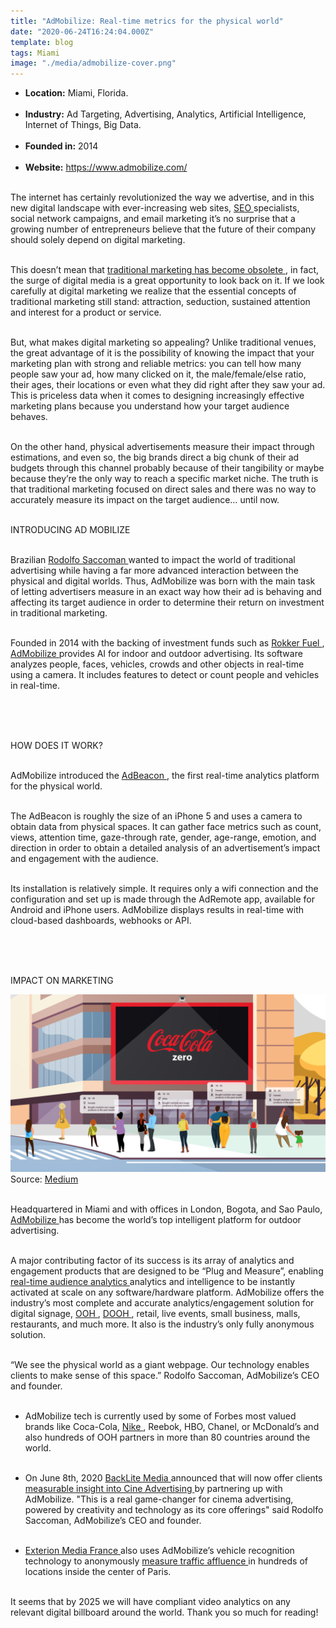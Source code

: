 ```yaml
---
title: "AdMobilize: Real-time metrics for the physical world"
date: "2020-06-24T16:24:04.000Z"
template: blog
tags: Miami
image: "./media/admobilize-cover.png"
---
```


* **Location:** Miami, Florida. <br> </br>
* **Industry:** Ad Targeting, Advertising, Analytics, Artificial Intelligence, Internet of Things, Big Data. <br> </br>
* **Founded in:** 2014 <br> </br>
* **Website:** https://www.admobilize.com/ <br> </br>

The internet has certainly revolutionized the way we advertise, and in this new digital landscape with ever-increasing web sites, <a target="_blank" href="https://cobuildlab.com/blog/seo-tips-that-will-increase-your-position-in-search-engines/"> SEO  </a> specialists, social network campaigns, and email marketing it’s no surprise that a growing number of entrepreneurs believe that the future of their company should solely depend on digital marketing. <br> </br>

This doesn’t mean that <a target="_blank" href="https://www.think-beyond.co.uk/traditional-marketing-techniques/"> traditional marketing has become obsolete  </a>, in fact, the surge of digital media is a great opportunity to look back on it. If we look carefully at digital marketing we realize that the essential concepts of traditional marketing still stand: attraction, seduction, sustained attention and interest for a product or service. <br> </br>

But, what makes digital marketing so appealing? Unlike traditional venues, the great advantage of it is the possibility of knowing the impact that your marketing plan with strong and reliable metrics: you can tell how many people saw your ad, how many clicked on it, the male/female/else ratio, their ages, their locations or even what they did right after they saw your ad. This is priceless data when it comes to designing increasingly effective marketing plans because you understand how your target audience behaves. <br> </br>

On the other hand, physical advertisements measure their impact through estimations, and even so, the big brands direct a big chunk of their ad budgets through this channel probably because of their tangibility or maybe because they’re the only way to reach a specific market niche. The truth is that traditional marketing focused on direct sales and there was no way to accurately measure its impact on the target audience… until now. <br> </br>

<title-3 align="centered"> INTRODUCING AD MOBILIZE </title-3> <br> </br>

Brazilian <a target="_blank" href="https://www.linkedin.com/in/rodolfosaccoman/"> Rodolfo Saccoman  </a> wanted to impact the world of traditional advertising while having a far more advanced interaction between the physical and digital worlds. Thus, AdMobilize was born with the main task of letting advertisers measure in an exact way how their ad is behaving and affecting its target audience in order to determine their return on investment in traditional marketing. <br> </br>

Founded in 2014 with the backing of investment funds such as <a target="_blank" href="https://cobuildlab.com/blog/rokk3r/"> Rokker Fuel  </a>,  <a target="_blank" href="https://www.admobilize.com/"> AdMobilize  </a> provides AI for indoor and outdoor advertising. Its software analyzes people, faces, vehicles, crowds and other objects in real-time using a camera.  It includes features to detect or count people and vehicles in real-time. <br> </br>

<youtube-video id="_zj_51eU-kU"></youtube-video> <br> </br>

<title-3 align="centered"> HOW DOES IT WORK? </title-3> <br> </br>

AdMobilize introduced the <a target="_blank" href="https://adage.com/article/digitalnext/rush-beacon-tech-a-plan/292099"> AdBeacon  </a>, the first real-time analytics platform for the physical world. <br> </br>

The AdBeacon is roughly the size of an iPhone 5 and uses a camera to obtain data from physical spaces. It can gather face metrics such as count, views, attention time, gaze-through rate, gender, age-range, emotion, and direction in order to obtain a detailed analysis of an advertisement’s impact and engagement with the audience. <br> </br>

Its installation is relatively simple. It requires only a wifi connection and the configuration and set up is made through the AdRemote app, available for Android and iPhone users.  AdMobilize displays results in real-time with cloud-based dashboards, webhooks or API. <br> </br>

<youtube-video id="IUtRl8HO7Vg"></youtube-video> <br> </br>

<title-3 align="centered"> IMPACT ON MARKETING </title-3>

<img src="./media/admobilize-3.png">
<title-6 align="centered"> Source:  <a target="_blank" href="https://medium.com/tpsengage/real-time-data-tps-engage-and-admobilize-partner-to-accelerate-dooh-video-analytics-adoption-925c5d7f07da"> Medium  </a> </title-6> <br> </br>

Headquartered in Miami and with offices in London, Bogota, and Sao Paulo, <a target="_blank" href="https://www.linkedin.com/company/admobilize/"> AdMobilize  </a> has become the world’s top intelligent platform for outdoor advertising. <br> </br>

A major contributing factor of its success is its array of analytics and engagement products that are designed to be “Plug and Measure”, enabling <a target="_blank" href="https://medium.com/@rodolfo.saccoman/nothing-beats-real-time-data-period-da329dea235c"> real-time audience analytics </a> analytics and intelligence to be instantly activated at scale on any software/hardware platform. AdMobilize offers the industry’s most complete and accurate analytics/engagement solution for digital signage, <a target="_blank" href="https://www.tamoco.com/blog/out-of-home-advertising-ooh/"> OOH  </a>, <a target="_blank" href="https://blog.bannerflow.com/digital-out-of-home-dooh-advertising-trends-2020/"> DOOH  </a>, retail, live events, small business, malls, restaurants, and much more. It also is the industry’s only fully anonymous solution.  <br> </br>

<block-quote>“We see the physical world as a giant webpage. Our technology enables clients to make sense of this space.” Rodolfo Saccoman, AdMobilize’s CEO and founder.</block-quote> <br> </br>

* AdMobilize tech is currently used by some of Forbes most valued brands like Coca-Cola, <a target="_blank" href="https://www.linkedin.com/posts/admobilize_beautiful-prime-nike-store-front-this-is-activity-6603738890098532352-oH_g"> Nike  </a>, Reebok, HBO, Chanel, or McDonald’s and also hundreds of OOH partners in more than 80 countries around the world. <br> </br>

* On June 8th, 2020 <a target="_blank" href="https://www.backlitemedia.com/"> BackLite Media  </a> announced that will now offer clients <a target="_blank" href="https://www.digitalsignageconnection.com/backlite-media-partners-with-admobilize-to-offer-clients-measurable-insight-into-cinema-advertising-at-novo-and-roxy-cinemas"> measurable insight into Cine Advertising  </a> by partnering up with AdMobilize. "This is a real game-changer for cinema advertising, powered by creativity and technology as its core offerings" said Rodolfo Saccoman, AdMobilize’s CEO and founder.  <br> </br>

* <a target="_blank" href="https://www.linkedin.com/company/11437508/?lipi=urn%3Ali%3Apage%3Acompanies_company_index%3B5uwfFF3MTEaV2JK7AjMRDA%3D%3D"> Exterion Media France  </a> also uses AdMobilize’s vehicle recognition technology to anonymously <a target="_blank" href="https://www.exterionmedia.com/fr/groupe/actualites/nos-actus/imob"> measure traffic affluence  </a> in hundreds of locations inside the center of Paris. <br> </br>

It seems that by 2025 we will have compliant video analytics on any relevant digital billboard around the world. Thank you so much for reading! 
